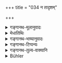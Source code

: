 +++
title = "034 न तादृशम्"

+++

<details><summary>गङ्गानथ-मूलानुवादः</summary>

The sin of the man who kills animals for gain is not so great, after death, as that of the man who eats needlessly-prepared meat.—(34)
</details>

<details><summary>मेधातिथिः</summary>

प्रसिद्धार्थः श्लोकः ॥ ५.३४ ॥
</details>

<details><summary>गङ्गानथ-भाष्यानुवादः</summary>

The meaning of this verse is well known—(34).
</details>

<details><summary>गङ्गानथ-टिप्पन्यः</summary>

This verse is quoted in *Vīramitrodaya*, (Āhnika, p. 531).
</details>

<details><summary>गङ्गानथ-तुल्य-वाक्यानि</summary>

Vi *ṣ* ṇ u (51.62).—(Same as Manu.)
</details>

<details><summary>Bühler</summary>

034	After death the guilt of one who slays deer for gain is not as (great) as that of him who eats meat for no (sacred) purpose.
</details>
